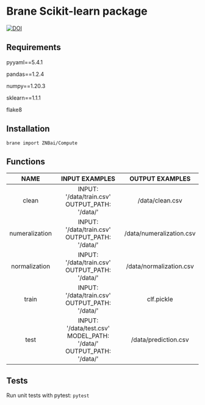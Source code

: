 # Brane Scikit-learn package
[![DOI](https://zenodo.org/badge/497735628.svg)](https://zenodo.org/badge/latestdoi/497735628)
## Requirements
pyyaml==5.4.1

pandas==1.2.4

numpy==1.20.3

sklearn==1.1.1

flake8
## Installation
```
brane import ZNBai/Compute
```
## Functions

| NAME | INPUT EXAMPLES | OUTPUT EXAMPLES |
| :----: | :----: | :----: |
|  clean   |  INPUT: '/data/train.csv'<br>OUTPUT_PATH: '/data/' | /data/clean.csv |
| numeralization  |  INPUT: '/data/train.csv'<br>OUTPUT_PATH: '/data/' | /data/numeralization.csv |
| normalization  |  INPUT: '/data/train.csv'<br>OUTPUT_PATH: '/data/' | /data/normalization.csv |
| train  |  INPUT: '/data/train.csv'<br>OUTPUT_PATH: '/data/' | clf.pickle |
| test  |  INPUT: '/data/test.csv'<br>MODEL_PATH: '/data/'<br>OUTPUT_PATH: '/data/' | /data/prediction.csv |
## Tests
Run unit tests with pytest: `pytest`
